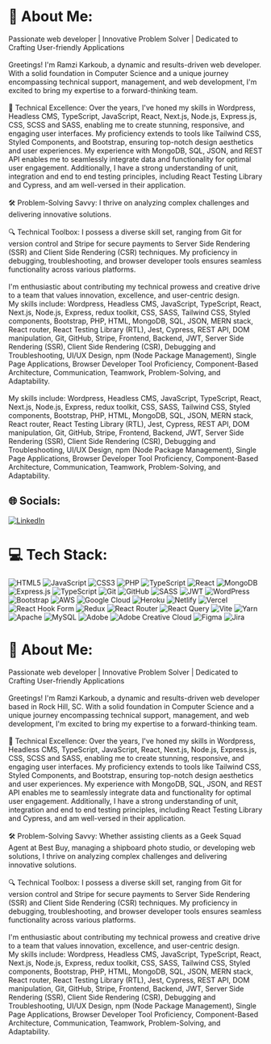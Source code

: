 # 💫 About Me:
Passionate web developer | Innovative Problem Solver | Dedicated to Crafting User-friendly Applications<br><br>Greetings! I'm Ramzi Karkoub, a dynamic and results-driven web developer. With a solid foundation in Computer Science and a unique journey encompassing technical support, management, and web development, I'm excited to bring my expertise to a forward-thinking team.<br><br>🔧 Technical Excellence: Over the years, I've honed my skills in Wordpress, Headless CMS, TypeScript, JavaScript, React, Next.js, Node.js, Express.js, CSS, SCSS and SASS, enabling me to create stunning, responsive, and engaging user interfaces. My proficiency extends to tools like Tailwind CSS, Styled Components, and Bootstrap, ensuring top-notch design aesthetics and user experiences. My experience with MongoDB, SQL, JSON, and REST API enables me to seamlessly integrate data and functionality for optimal user engagement. Additionally, I have a strong understanding of unit, integration and end to end testing principles, including React Testing Library and Cypress, and am well-versed in their application.<br><br>🛠 Problem-Solving Savvy: I thrive on analyzing complex challenges and delivering innovative solutions.<br><br>🔍 Technical Toolbox: I possess a diverse skill set, ranging from Git for version control and Stripe for secure payments to Server Side Rendering (SSR) and Client Side Rendering (CSR) techniques. My proficiency in debugging, troubleshooting, and browser developer tools ensures seamless functionality across various platforms.<br><br>I'm enthusiastic about contributing my technical prowess and creative drive to a team that values innovation, excellence, and user-centric design.<br>My skills include: Wordpress, Headless CMS, JavaScript, TypeScript, React, Next.js, Node.js, Express, redux toolkit, CSS, SASS, Tailwind CSS, Styled components, Bootstrap, PHP, HTML, MongoDB, SQL, JSON, MERN stack, React router, React Testing Library (RTL), Jest, Cypress, REST API, DOM manipulation, Git, GitHub, Stripe, Frontend, Backend, JWT, Server Side Rendering (SSR), Client Side Rendering (CSR), Debugging and Troubleshooting, UI/UX Design, npm (Node Package Management), Single Page Applications, Browser Developer Tool Proficiency, Component-Based Architecture, Communication, Teamwork, Problem-Solving, and Adaptability.<br><br>My skills include: Wordpress, Headless CMS, JavaScript, TypeScript, React, Next.js, Node.js, Express, redux toolkit, CSS, SASS, Tailwind CSS, Styled components, Bootstrap, PHP, HTML, MongoDB, SQL, JSON, MERN stack, React router, React Testing Library (RTL), Jest, Cypress, REST API, DOM manipulation, Git, GitHub, Stripe, Frontend, Backend, JWT, Server Side Rendering (SSR), Client Side Rendering (CSR), Debugging and Troubleshooting, UI/UX Design, npm (Node Package Management), Single Page Applications, Browser Developer Tool Proficiency, Component-Based Architecture, Communication, Teamwork, Problem-Solving, and Adaptability.


## 🌐 Socials:
[![LinkedIn](https://img.shields.io/badge/LinkedIn-%230077B5.svg?logo=linkedin&logoColor=white)](https://linkedin.com/in/https://www.linkedin.com/in/ramzikarkoub/) 

# 💻 Tech Stack:
![HTML5](https://img.shields.io/badge/html5-%23E34F26.svg?style=for-the-badge&logo=html5&logoColor=white) ![JavaScript](https://img.shields.io/badge/javascript-%23323330.svg?style=for-the-badge&logo=javascript&logoColor=%23F7DF1E) ![CSS3](https://img.shields.io/badge/css3-%231572B6.svg?style=for-the-badge&logo=css3&logoColor=white) ![PHP](https://img.shields.io/badge/php-%23777BB4.svg?style=for-the-badge&logo=php&logoColor=white) ![TypeScript](https://img.shields.io/badge/typescript-%23007ACC.svg?style=for-the-badge&logo=typescript&logoColor=white) ![React](https://img.shields.io/badge/react-%2320232a.svg?style=for-the-badge&logo=react&logoColor=%2361DAFB) ![MongoDB](https://img.shields.io/badge/MongoDB-%234ea94b.svg?style=for-the-badge&logo=mongodb&logoColor=white) ![Express.js](https://img.shields.io/badge/express.js-%23404d59.svg?style=for-the-badge&logo=express&logoColor=%2361DAFB) ![TypeScript](https://img.shields.io/badge/typescript-%23007ACC.svg?style=for-the-badge&logo=typescript&logoColor=white) ![Git](https://img.shields.io/badge/git-%23F05033.svg?style=for-the-badge&logo=git&logoColor=white) ![GitHub](https://img.shields.io/badge/github-%23121011.svg?style=for-the-badge&logo=github&logoColor=white) ![SASS](https://img.shields.io/badge/SASS-hotpink.svg?style=for-the-badge&logo=SASS&logoColor=white) ![JWT](https://img.shields.io/badge/JWT-black?style=for-the-badge&logo=JSON%20web%20tokens) ![WordPress](https://img.shields.io/badge/WordPress-%23117AC9.svg?style=for-the-badge&logo=WordPress&logoColor=white) ![Bootstrap](https://img.shields.io/badge/bootstrap-%238511FA.svg?style=for-the-badge&logo=bootstrap&logoColor=white) ![AWS](https://img.shields.io/badge/AWS-%23FF9900.svg?style=for-the-badge&logo=amazon-aws&logoColor=white) ![Google Cloud](https://img.shields.io/badge/GoogleCloud-%234285F4.svg?style=for-the-badge&logo=google-cloud&logoColor=white) ![Heroku](https://img.shields.io/badge/heroku-%23430098.svg?style=for-the-badge&logo=heroku&logoColor=white) ![Netlify](https://img.shields.io/badge/netlify-%23000000.svg?style=for-the-badge&logo=netlify&logoColor=#00C7B7) ![Vercel](https://img.shields.io/badge/vercel-%23000000.svg?style=for-the-badge&logo=vercel&logoColor=white) ![React Hook Form](https://img.shields.io/badge/React%20Hook%20Form-%23EC5990.svg?style=for-the-badge&logo=reacthookform&logoColor=white) ![Redux](https://img.shields.io/badge/redux-%23593d88.svg?style=for-the-badge&logo=redux&logoColor=white) ![React Router](https://img.shields.io/badge/React_Router-CA4245?style=for-the-badge&logo=react-router&logoColor=white) ![React Query](https://img.shields.io/badge/-React%20Query-FF4154?style=for-the-badge&logo=react%20query&logoColor=white) ![Vite](https://img.shields.io/badge/vite-%23646CFF.svg?style=for-the-badge&logo=vite&logoColor=white) ![Yarn](https://img.shields.io/badge/yarn-%232C8EBB.svg?style=for-the-badge&logo=yarn&logoColor=white) ![Apache](https://img.shields.io/badge/apache-%23D42029.svg?style=for-the-badge&logo=apache&logoColor=white) ![MySQL](https://img.shields.io/badge/mysql-4479A1.svg?style=for-the-badge&logo=mysql&logoColor=white) ![Adobe](https://img.shields.io/badge/adobe-%23FF0000.svg?style=for-the-badge&logo=adobe&logoColor=white) ![Adobe Creative Cloud](https://img.shields.io/badge/Adobe%20Creative%20Cloud-DA1F26.svg?style=for-the-badge&logo=Adobe%20Creative%20Cloud&logoColor=white) ![Figma](https://img.shields.io/badge/figma-%23F24E1E.svg?style=for-the-badge&logo=figma&logoColor=white) ![Jira](https://img.shields.io/badge/jira-%230A0FFF.svg?style=for-the-badge&logo=jira&logoColor=white)


<!-- Proudly created with GPRM ( https://gprm.itsvg.in ) -->

# 💫 About Me:
Passionate web developer | Innovative Problem Solver | Dedicated to Crafting User-friendly Applications<br><br>Greetings! I'm Ramzi Karkoub, a dynamic and results-driven web developer based in Rock Hill, SC. With a solid foundation in Computer Science and a unique journey encompassing technical support, management, and web development, I'm excited to bring my expertise to a forward-thinking team.<br><br>🔧 Technical Excellence: Over the years, I've honed my skills in Wordpress, Headless CMS, TypeScript, JavaScript, React, Next.js, Node.js, Express.js, CSS, SCSS and SASS, enabling me to create stunning, responsive, and engaging user interfaces. My proficiency extends to tools like Tailwind CSS, Styled Components, and Bootstrap, ensuring top-notch design aesthetics and user experiences. My experience with MongoDB, SQL, JSON, and REST API enables me to seamlessly integrate data and functionality for optimal user engagement. Additionally, I have a strong understanding of unit, integration and end to end testing principles, including React Testing Library and Cypress, and am well-versed in their application.<br><br>🛠 Problem-Solving Savvy: Whether assisting clients as a Geek Squad Agent at Best Buy, managing a shipboard photo studio, or developing web solutions, I thrive on analyzing complex challenges and delivering innovative solutions.<br><br>🔍 Technical Toolbox: I possess a diverse skill set, ranging from Git for version control and Stripe for secure payments to Server Side Rendering (SSR) and Client Side Rendering (CSR) techniques. My proficiency in debugging, troubleshooting, and browser developer tools ensures seamless functionality across various platforms.<br><br>I'm enthusiastic about contributing my technical prowess and creative drive to a team that values innovation, excellence, and user-centric design.<br>My skills include: Wordpress, Headless CMS, JavaScript, TypeScript, React, Next.js, Node.js, Express, redux toolkit, CSS, SASS, Tailwind CSS, Styled components, Bootstrap, PHP, HTML, MongoDB, SQL, JSON, MERN stack, React router, React Testing Library (RTL), Jest, Cypress, REST API, DOM manipulation, Git, GitHub, Stripe, Frontend, Backend, JWT, Server Side Rendering (SSR), Client Side Rendering (CSR), Debugging and Troubleshooting, UI/UX Design, npm (Node Package Management), Single Page Applications, Browser Developer Tool Proficiency, Component-Based Architecture, Communication, Teamwork, Problem-Solving, and Adaptability.
